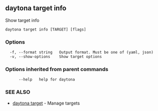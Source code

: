 ## daytona target info

Show target info

```
daytona target info [TARGET] [flags]
```

### Options

```
  -f, --format string   Output format. Must be one of (yaml, json)
  -v, --show-options    Show target options
```

### Options inherited from parent commands

```
      --help   help for daytona
```

### SEE ALSO

* [daytona target](daytona_target.md)	 - Manage targets

